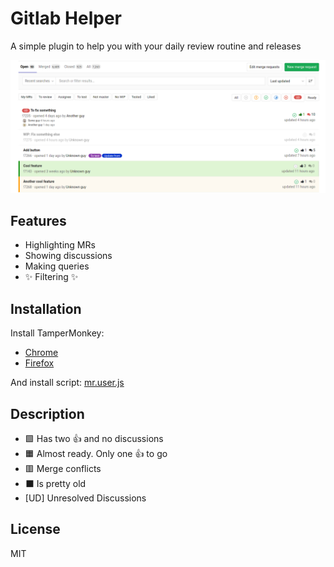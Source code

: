 # Gitlab Helper

A simple plugin to help you with your daily review routine and releases

![preview](demo.png?raw=true)

## Features

- Highlighting MRs
- Showing discussions
- Making queries
- ✨ Filtering ✨

## Installation

Install TamperMonkey:

- [Chrome](https://chrome.google.com/webstore/detail/tampermonkey/dhdgffkkebhmkfjojejmpbldmpobfkfo)
- [Firefox](https://addons.mozilla.org/ru/firefox/addon/tampermonkey/)

And install script: [mr.user.js](https://github.com/fortael/tampermonkey-gitlab-helper/raw/main/mr.user.js)

## Description

- 🟩 Has two 👍 and no discussions
- 🟧 Almost ready. Only one 👍 to go
- 🟥 Merge conflicts
- ⬛️ Is pretty old
- [UD]️ Unresolved Discussions


## License

MIT
